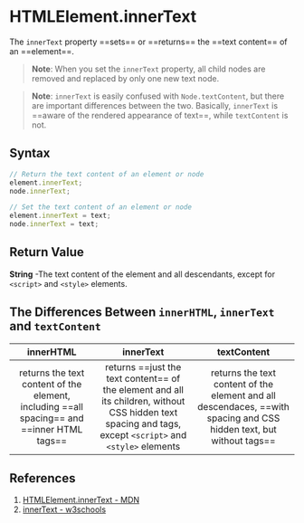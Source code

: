 # HTMLElement.innerText

The `innerText` property ==sets== or ==returns== the ==text content== of an ==element==.

> **Note**: When you set the `innerText` property, all child nodes are removed and replaced by only one new text node.

> **Note**: `innerText` is easily confused with `Node.textContent`, but there are important differences between the two. Basically, `innerText` is ==aware of the rendered appearance of text==, while `textContent` is not.

## Syntax

```js
// Return the text content of an element or node
element.innerText;
node.innerText;

// Set the text content of an element or node
element.innerText = text;
node.innerText = text;
```

## Return Value

**String** -The text content of the element and all descendants, except for `<script>` and `<style>` elements.

## The Differences Between `innerHTML`, `innerText` and `textContent`

|                                         innerHTML                                          |                                                                         innerText                                                                         |                                                     textContent                                                     |
| :----------------------------------------------------------------------------------------: | :-------------------------------------------------------------------------------------------------------------------------------------------------------: | :-----------------------------------------------------------------------------------------------------------------: |
| returns the text content of the element, including ==all spacing== and ==inner HTML tags== | returns ==just the text content== of the element and all its children, without CSS hidden text spacing and tags, except `<script>` and `<style>` elements | returns the text content of the element and all descendaces, ==with spacing and CSS hidden text, but without tags== |

## References

1. [HTMLElement.innerText - MDN](https://developer.mozilla.org/en-US/docs/Web/API/HTMLElement/innerText)
2. [innerText - w3schools](https://www.w3schools.com/jsref/prop_node_innertext.asp)
